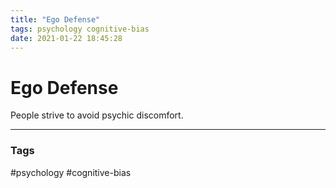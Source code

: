 ```yaml
---
title: "Ego Defense"
tags: psychology cognitive-bias
date: 2021-01-22 18:45:28
---
```


# Ego Defense

People strive to avoid psychic discomfort.

---
### Tags
#psychology #cognitive-bias
